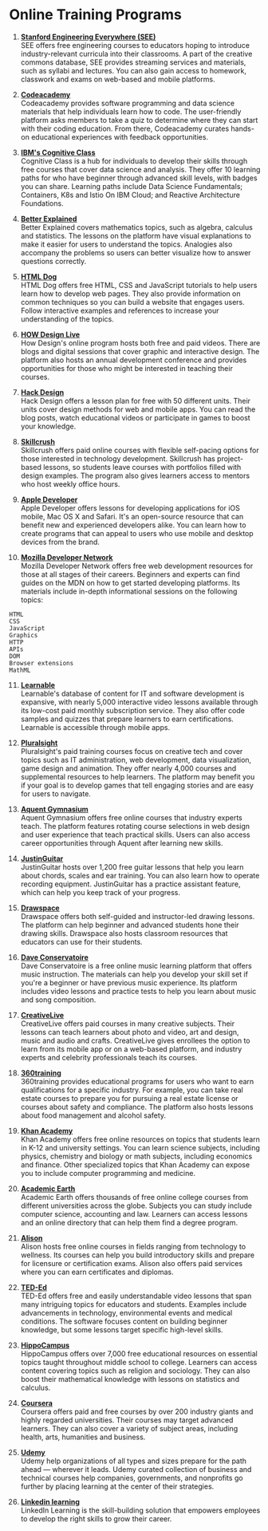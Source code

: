 # Online Training Programs


1.  **[Stanford Engineering Everywhere (SEE)](https://see.stanford.edu/)**
<br>SEE offers free engineering courses to educators hoping to introduce industry-relevant curricula into their classrooms. A part of the creative commons database, SEE provides streaming services and materials, such as syllabi and lectures. You can also gain access to homework, classwork and exams on web-based and mobile platforms.


2. **[Codeacademy](https://www.codecademy.com/)**
<br>Codeacademy provides software programming and data science materials that help individuals learn how to code. The user-friendly platform asks members to take a quiz to determine where they can start with their coding education. From there, Codeacademy curates hands-on educational experiences with feedback opportunities.

3. **[IBM's Cognitive Class](https://cognitiveclass.ai/)**
<br>Cognitive Class is a hub for individuals to develop their skills through free courses that cover data science and analysis. They offer 10 learning paths for who have beginner through advanced skill levels, with badges you can share. Learning paths include Data Science Fundamentals; Containers, K8s and Istio On IBM Cloud; and Reactive Architecture Foundations.

4. **[Better Explained](https://betterexplained.com/)**
<br>Better Explained covers mathematics topics, such as algebra, calculus and statistics. The lessons on the platform have visual explanations to make it easier for users to understand the topics. Analogies also accompany the problems so users can better visualize how to answer questions correctly.

5. **[HTML Dog](https://htmldog.com/)**
<br>HTML Dog offers free HTML, CSS and JavaScript tutorials to help users learn how to develop web pages. They also provide information on common techniques so you can build a website that engages users. Follow interactive examples and references to increase your understanding of the topics.

6. **[HOW Design Live](https://howdesignlive.com/)**
<br>How Design's online program hosts both free and paid videos. There are blogs and digital sessions that cover graphic and interactive design. The platform also hosts an annual development conference and provides opportunities for those who might be interested in teaching their courses.


7. **[Hack Design](https://hackdesign.org/)**
<br>Hack Design offers a lesson plan for free with 50 different units. Their units cover design methods for web and mobile apps. You can read the blog posts, watch educational videos or participate in games to boost your knowledge.


8. **[Skillcrush](https://skillcrush.com/)**
<br>Skillcrush offers paid online courses with flexible self-pacing options for those interested in technology development. Skillcrush has project-based lessons, so students leave courses with portfolios filled with design examples. The program also gives learners access to mentors who host weekly office hours.


9. **[Apple Developer](https://developer.apple.com/)**
<br>Apple Developer offers lessons for developing applications for iOS mobile, Mac OS X and Safari. It's an open-source resource that can benefit new and experienced developers alike. You can learn how to create programs that can appeal to users who use mobile and desktop devices from the brand. 

10. **[Mozilla Developer Network](https://developer.mozilla.org/en-US/)**
<br>Mozilla Developer Network offers free web development resources for those at all stages of their careers. Beginners and experts can find guides on the MDN on how to get started developing platforms. Its materials include in-depth informational sessions on the following topics:
```
HTML
CSS
JavaScript
Graphics
HTTP
APIs
DOM
Browser extensions
MathML
```

11. **[Learnable](https://www.learnable.education/)**
<br>Learnable's database of content for IT and software development is expansive, with nearly 5,000 interactive video lessons available through its low-cost paid monthly subscription service. They also offer code samples and quizzes that prepare learners to earn certifications. Learnable is accessible through mobile apps.


12. **[Pluralsight](https://www.pluralsight.com/)**
<br>Pluralsight's paid training courses focus on creative tech and cover topics such as IT administration, web development, data visualization, game design and animation. They offer nearly 4,000 courses and supplemental resources to help learners. The platform may benefit you if your goal is to develop games that tell engaging stories and are easy for users to navigate.

13. **[Aquent Gymnasium](https://thegymnasium.com/)**
<br>Aquent Gymnasium offers free online courses that industry experts teach. The platform features rotating course selections in web design and user experience that teach practical skills. Users can also access career opportunities through Aquent after learning new skills.


14. **[JustinGuitar](https://www.justinguitar.com/)**
<br>JustinGuitar hosts over 1,200 free guitar lessons that help you learn about chords, scales and ear training. You can also learn how to operate recording equipment. JustinGuitar has a practice assistant feature, which can help you keep track of your progress. 


15. **[Drawspace](https://www.drawspace.com/)**
<br>Drawspace offers both self-guided and instructor-led drawing lessons. The platform can help beginner and advanced students hone their drawing skills. Drawspace also hosts classroom resources that educators can use for their students.


16. **[Dave Conservatoire](https://daveconservatoire.org/)**
<br>Dave Conservatoire is a free online music learning platform that offers music instruction. The materials can help you develop your skill set if you're a beginner or have previous music experience. Its platform includes video lessons and practice tests to help you learn about music and song composition.


17. **[CreativeLive](https://www.creativelive.com/)**
<br>CreativeLive offers paid courses in many creative subjects. Their lessons can teach learners about photo and video, art and design, music and audio and crafts. CreativeLive gives enrollees the option to learn from its mobile app or on a web-based platform, and industry experts and celebrity professionals teach its courses.

18. **[360training](https://www.360training.com/)**
<br>360training provides educational programs for users who want to earn qualifications for a specific industry. For example, you can take real estate courses to prepare you for pursuing a real estate license or courses about safety and compliance. The platform also hosts lessons about food management and alcohol safety.


19. **[Khan Academy](https://www.khanacademy.org/)**
<br>Khan Academy offers free online resources on topics that students learn in K-12 and university settings. You can learn science subjects, including physics, chemistry and biology or math subjects, including economics and finance. Other specialized topics that Khan Academy can expose you to include computer programming and medicine.

20. **[Academic Earth](https://academicearth.org/)**
<br>Academic Earth offers thousands of free online college courses from different universities across the globe. Subjects you can study include computer science, accounting and law. Learners can access lessons and an online directory that can help them find a degree program.


21. **[Alison](https://alison.com/)**
<br>Alison hosts free online courses in fields ranging from technology to wellness. Its courses can help you build introductory skills and prepare for licensure or certification exams. Alison also offers paid services where you can earn certificates and diplomas.


22. **[TED-Ed](https://ed.ted.com/)**
<br>TED-Ed offers free and easily understandable video lessons that span many intriguing topics for educators and students. Examples include advancements in technology, environmental events and medical conditions. The software focuses content on building beginner knowledge, but some lessons target specific high-level skills.


23. **[HippoCampus](https://www.hippocampus.org/)**
<br>HippoCampus offers over 7,000 free educational resources on essential topics taught throughout middle school to college. Learners can access content covering topics such as religion and sociology. They can also boost their mathematical knowledge with lessons on statistics and calculus.

24. **[Coursera](https://www.coursera.org/)**
<br>Coursera offers paid and free courses by over 200 industry giants and highly regarded universities. Their courses may target advanced learners. They can also cover a variety of subject areas, including health, arts, humanities and business.

25. **[Udemy](https://udemy.com)**
<br>Udemy help organizations of all types and sizes prepare for the path ahead — wherever it leads. Udemy curated collection of business and technical courses help companies, governments, and nonprofits go further by placing learning at the center of their strategies.

26. **[Linkedin learning](https://learning.linkedin.com/)**
<br>LinkedIn Learning is the skill-building solution that empowers employees to develop the right skills to grow their career.
